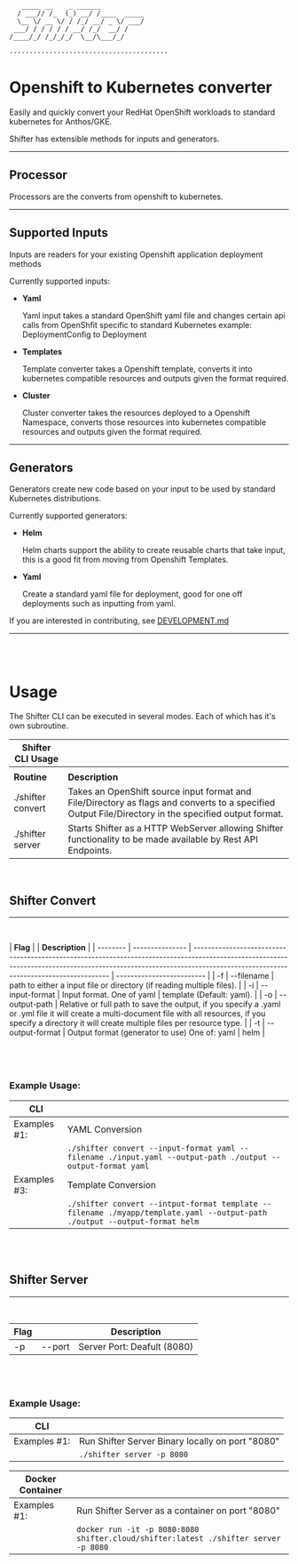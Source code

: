 ```
   _____ __    _ ______
  / ___// /_  (_) __/ /____  _____
  \__ \/ __ \/ / /_/ __/ _ \/ ___/
 ___/ / / / / / __/ /_/  __/ /
/____/_/ /_/_/_/  \__/\___/_/

----------------------------------------
```

# Openshift to Kubernetes converter

Easily and quickly convert your RedHat OpenShift workloads to standard kubernetes for Anthos/GKE.

Shifter has extensible methods for inputs and generators.

---

## Processor

Processors are the converts from openshift to kubernetes.

---

## Supported Inputs

Inputs are readers for your existing Openshift application deployment methods

Currently supported inputs:

- **Yaml**

  Yaml input takes a standard OpenShift yaml file and changes certain api calls from OpenShfit specific to standard Kubernetes example: DeploymentConfig to Deployment

- **Templates**

  Template converter takes a Openshift template, converts it into kubernetes compatible resources and outputs given the format required.

- **Cluster**

  Cluster converter takes the resources deployed to a Openshift Namespace, converts those resources into kubernetes compatible resources and outputs given the format required.

---

## Generators

Generators create new code based on your input to be used by standard Kubernetes distributions.

Currently supported generators:

- **Helm**

  Helm charts support the ability to create reusable charts that take input, this is a good fit from moving from Openshift Templates.

- **Yaml**

  Create a standard yaml file for deployment, good for one off deployments such as inputting from yaml.

If you are interested in contributing, see [DEVELOPMENT.md](./DEVELOPMENT.md)

---

<br>
<br>

# Usage

The Shifter CLI can be executed in several modes. Each of which has it's own subroutine.

| Shifter CLI Usage |                                                                                                                                                      |
| ----------------- | ---------------------------------------------------------------------------------------------------------------------------------------------------- |
|  |
| **Routine**       | **Description**                                                                                                                                      |
| ./shifter convert | Takes an OpenShift source input format and File/Directory as flags and converts to a specified Output File/Directory in the specified output format. |
| ./shifter server  | Starts Shifter as a HTTP WebServer allowing Shifter functionality to be made available by Rest API Endpoints.                                        |

<br>

## Shifter Convert

---

<br>

| **Flag** |                 | **Description**                                                                                                                                                                                                    |
| -------- | --------------- | ------------------------------------------------------------------------------------------------------------------------------------------------------------------------------------------------------------------ | ------------------------- |
| -f       | --filename      | path to either a input file or directory (if reading multiple files).                                                                                                                                              |
| -i       | --input-format  | Input format. One of yaml                                                                                                                                                                                          | template (Default: yaml). |
| -o       | --output-path   | Relative or full path to save the output, if you specify a .yaml or .yml file it will create a multi-document file with all resources, if you specify a directory it will create multiple files per resource type. |
| -t       | --output-format | Output format (generator to use) One of: yaml                                                                                                                                                                      | helm                      |

## <br>

### Example Usage:

| **CLI**      |                                                                                                                           |
| ------------ | ------------------------------------------------------------------------------------------------------------------------- |
| Examples #1: | YAML Conversion                                                                                                           |
|              | `./shifter convert --input-format yaml --filename ./input.yaml --output-path ./output --output-format yaml`               |
| Examples #3: | Template Conversion                                                                                                       |
|              | `./shifter convert --intput-format template --filename ./myapp/template.yaml --output-path ./output --output-format helm` |

<br><br>

## Shifter Server

---

<br>

| **Flag** |        | **Description**             |
| -------- | ------ | --------------------------- |
| -p       | --port | Server Port: Deafult (8080) |

## <br>

### Example Usage:

| **CLI**      |                                                  |
| ------------ | ------------------------------------------------ |
| Examples #1: | Run Shifter Server Binary locally on port "8080" |
|              | `./shifter server -p 8080`                       |

| **Docker Container** |                                                                                     |
| -------------------- | ----------------------------------------------------------------------------------- |
| Examples #1:         | Run Shifter Server as a container on port "8080"                                    |
|                      | `docker run -it -p 8080:8080 shifter.cloud/shifter:latest ./shifter server -p 8080` |
